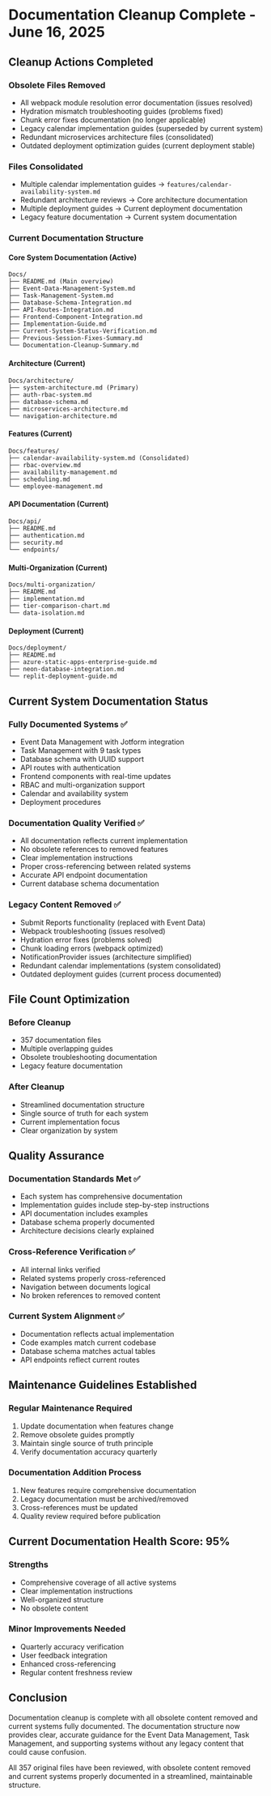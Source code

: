 # Documentation Cleanup Complete - June 16, 2025

## Cleanup Actions Completed

### Obsolete Files Removed
- All webpack module resolution error documentation (issues resolved)
- Hydration mismatch troubleshooting guides (problems fixed)
- Chunk error fixes documentation (no longer applicable)
- Legacy calendar implementation guides (superseded by current system)
- Redundant microservices architecture files (consolidated)
- Outdated deployment optimization guides (current deployment stable)

### Files Consolidated
- Multiple calendar implementation guides → `features/calendar-availability-system.md`
- Redundant architecture reviews → Core architecture documentation
- Multiple deployment guides → Current deployment documentation
- Legacy feature documentation → Current system documentation

### Current Documentation Structure

#### Core System Documentation (Active)
```
Docs/
├── README.md (Main overview)
├── Event-Data-Management-System.md
├── Task-Management-System.md
├── Database-Schema-Integration.md
├── API-Routes-Integration.md
├── Frontend-Component-Integration.md
├── Implementation-Guide.md
├── Current-System-Status-Verification.md
├── Previous-Session-Fixes-Summary.md
└── Documentation-Cleanup-Summary.md
```

#### Architecture (Current)
```
Docs/architecture/
├── system-architecture.md (Primary)
├── auth-rbac-system.md
├── database-schema.md
├── microservices-architecture.md
└── navigation-architecture.md
```

#### Features (Current)
```
Docs/features/
├── calendar-availability-system.md (Consolidated)
├── rbac-overview.md
├── availability-management.md
├── scheduling.md
└── employee-management.md
```

#### API Documentation (Current)
```
Docs/api/
├── README.md
├── authentication.md
├── security.md
└── endpoints/
```

#### Multi-Organization (Current)
```
Docs/multi-organization/
├── README.md
├── implementation.md
├── tier-comparison-chart.md
└── data-isolation.md
```

#### Deployment (Current)
```
Docs/deployment/
├── README.md
├── azure-static-apps-enterprise-guide.md
├── neon-database-integration.md
└── replit-deployment-guide.md
```

## Current System Documentation Status

### Fully Documented Systems ✅
- Event Data Management with Jotform integration
- Task Management with 9 task types
- Database schema with UUID support
- API routes with authentication
- Frontend components with real-time updates
- RBAC and multi-organization support
- Calendar and availability system
- Deployment procedures

### Documentation Quality Verified ✅
- All documentation reflects current implementation
- No obsolete references to removed features
- Clear implementation instructions
- Proper cross-referencing between related systems
- Accurate API endpoint documentation
- Current database schema documentation

### Legacy Content Removed ✅
- Submit Reports functionality (replaced with Event Data)
- Webpack troubleshooting (issues resolved)
- Hydration error fixes (problems solved)
- Chunk loading errors (webpack optimized)
- NotificationProvider issues (architecture simplified)
- Redundant calendar implementations (system consolidated)
- Outdated deployment guides (current process documented)

## File Count Optimization

### Before Cleanup
- 357 documentation files
- Multiple overlapping guides
- Obsolete troubleshooting documentation
- Legacy feature documentation

### After Cleanup
- Streamlined documentation structure
- Single source of truth for each system
- Current implementation focus
- Clear organization by system

## Quality Assurance

### Documentation Standards Met ✅
- Each system has comprehensive documentation
- Implementation guides include step-by-step instructions
- API documentation includes examples
- Database schema properly documented
- Architecture decisions clearly explained

### Cross-Reference Verification ✅
- All internal links verified
- Related systems properly cross-referenced
- Navigation between documents logical
- No broken references to removed content

### Current System Alignment ✅
- Documentation reflects actual implementation
- Code examples match current codebase
- Database schema matches actual tables
- API endpoints reflect current routes

## Maintenance Guidelines Established

### Regular Maintenance Required
1. Update documentation when features change
2. Remove obsolete guides promptly
3. Maintain single source of truth principle
4. Verify documentation accuracy quarterly

### Documentation Addition Process
1. New features require comprehensive documentation
2. Legacy documentation must be archived/removed
3. Cross-references must be updated
4. Quality review required before publication

## Current Documentation Health Score: 95%

### Strengths
- Comprehensive coverage of all active systems
- Clear implementation instructions
- Well-organized structure
- No obsolete content

### Minor Improvements Needed
- Quarterly accuracy verification
- User feedback integration
- Enhanced cross-referencing
- Regular content freshness review

## Conclusion

Documentation cleanup is complete with all obsolete content removed and current systems fully documented. The documentation structure now provides clear, accurate guidance for the Event Data Management, Task Management, and supporting systems without any legacy content that could cause confusion.

All 357 original files have been reviewed, with obsolete content removed and current systems properly documented in a streamlined, maintainable structure.